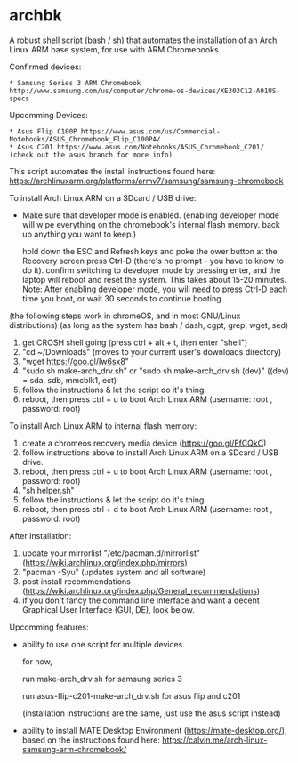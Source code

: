 # archbk

A robust shell script (bash / sh) that automates the installation of an Arch Linux ARM base system, for use with ARM Chromebooks

Confirmed devices:
    
    * Samsung Series 3 ARM Chromebook http://www.samsung.com/us/computer/chrome-os-devices/XE303C12-A01US-specs
    
Upcomming Devices:
    
    * Asus Flip C100P https://www.asus.com/us/Commercial-Notebooks/ASUS_Chromebook_Flip_C100PA/
    * Asus C201 https://www.asus.com/Notebooks/ASUS_Chromebook_C201/
    (check out the asus branch for more info)    

This script automates the install instructions found here: https://archlinuxarm.org/platforms/armv7/samsung/samsung-chromebook
   
To install Arch Linux ARM on a SDcard / USB drive:

   * Make sure that developer mode is enabled.
   (enabling developer mode will wipe everything on the chromebook's internal flash memory. back up anything you want to keep.)

     hold down the ESC and Refresh keys and poke the ower button
     at the Recovery screen press Ctrl-D (there's no prompt - you have to know to do it).
     confirm switching to developer mode by pressing enter, and the laptop will reboot and reset the system. This takes about 15-20 minutes.
     Note: After enabling developer mode, you will need to press Ctrl-D each time you boot, or wait 30 seconds to continue booting.


   (the following steps work in chromeOS, and in most GNU/Linux distributions)
   (as long as the system has bash / dash, cgpt, grep, wget, sed) 

   1) get CROSH shell going (press ctrl + alt + t, then enter "shell")
   2) "cd ~/Downloads" (moves to your current user's downloads directory)
   3) "wget https://goo.gl/Iw6sx8"
   4) "sudo sh make-arch_drv.sh"  or "sudo sh make-arch_drv.sh (dev)" ((dev) = sda, sdb, mmcblk1, ect)
   5) follow the instructions & let the script do it's thing.
   6) reboot, then press ctrl + u to boot Arch Linux ARM (username: root , password: root)
  
To install Arch Linux ARM to internal flash memory:

   1) create a chromeos recovery media device (https://goo.gl/FfCQkC)
   2) follow instructions above to install Arch Linux ARM on a SDcard / USB drive.
   3) reboot, then press ctrl + u to boot Arch Linux ARM (username: root , password: root)
   4) "sh helper.sh"
   5) follow the instructions & let the script do it's thing.
   6) reboot, then press ctrl + d to boot Arch Linux ARM (username: root , password: root)
   
After Installation:

   1) update your mirrorlist "/etc/pacman.d/mirrorlist" (https://wiki.archlinux.org/index.php/mirrors)
   2) "pacman -Syu" (updates system and all software)
   3) post install recommendations (https://wiki.archlinux.org/index.php/General_recommendations)
   4) if you don't fancy the command line interface and want a decent Graphical User Interface (GUI, DE), look below.

Upcomming features:
 
 * ability to use one script for multiple devices.
 
   for now, 
   
     run make-arch_drv.sh for samsung series 3
     
     run asus-flip-c201-make-arch_drv.sh for asus flip and c201 
     
     (installation instructions are the same, just use the asus script instead)
     
 * ability to install MATE Desktop Environment (https://mate-desktop.org/), based on the instructions found here: https://calvin.me/arch-linux-samsung-arm-chromebook/
